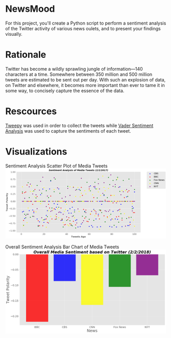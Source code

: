 # NewsMood
For this project, you'll create a Python script to perform a sentiment analysis of the Twitter activity of various news oulets, and to present your findings visually.


# Rationale
Twitter has become a wildly sprawling jungle of information—140 characters at a time. Somewhere between 350 million and 500 million tweets are estimated to be sent out per day. With such an explosion of data, on Twitter and elsewhere, it becomes more important than ever to tame it in some way, to concisely capture the essence of the data.


# Rescources
[Tweepy](http://tweepy.readthedocs.io/en/v3.5.0/) was used in order to collect the tweets while [Vader Sentiment Analysis](https://github.com/cjhutto/vaderSentiment) was used to capture the sentiments of each tweet.  



# Visualizations

Sentiment Analysis Scatter Plot of Media Tweets
![Scatter_PLot](/images/Scatter_Plot_Sentiment.png)


Overall Sentiment Analysis Bar Chart of Media Tweets
![Bar Chart](/images/Bar_Chart_Sentiment.png)

